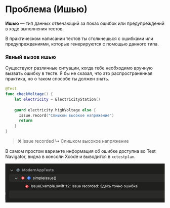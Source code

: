 # Проблема (Ишью)

**Ишью** — тип данных отвечающий за показ ошибок или предупреждений в ходе выполнения тестов.

В практическом написании тестов ты столкнешься с ошибками или предупреждениями, которые генерируются с помощью данного типа.

### Явный вызов ишью

Существуют различные ситуации, когда тебе необходимо вручную вызвать ошибку в тесте.
Я бы не сказал, что это распространенная практика, но о таком способе ты должен знать.

```swift
@Test
func checkVoltage() {
	let electricity = ElectricityStation()
	
	guard electricity.highVoltage else {
	  Issue.record("Слишком высокое напряжение")
	  return
	}
}
```

> ❌ Issue recorded ↳ Слишком высокое напряжение

В самом простом варианте информация об ошибке доступна во Test Navigator, видна в консоли Xcode и выводится в `xctestplan`.

![Наглядно](../assets/simple_issue.png)

<!-- > [!TIP]
> Существует только 2 уровня проблемы: ошибка и предупреждение -->
